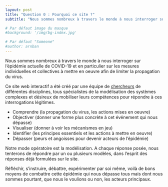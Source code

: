 ```yaml
---
layout: post
title: "Question 0 : Pourquoi ce site ?"
subtitle: "Nous sommes nombreux à travers le monde à nous interroger sur l’épidémie actuelle de COVID-19 et en particulier sur les mesures individuelles et collectives à mettre en oeuvre afin de limiter la propagation du virus."

# Par défaut image du masque 
#background: '/img/bg-index.jpg'

# Par défaut "Someone"
#author: arnban
---
```


Nous sommes nombreux à travers le monde à nous interroger sur l’épidémie actuelle de COVID-19 et en particulier sur les mesures individuelles et collectives à mettre en oeuvre afin de limiter la propagation du virus. 

Ce site web interactif a été créé par une équipe de [chercheurs](https://covprehension.org/about) de différentes disciplines, tous spécialistes de la modélisation des systèmes complexes et désireux de mobiliser leurs compétences pour répondre à ces interrogations légitimes. 

<ul>
<li>Comprendre (la propagation du virus, les actions mises en oeuvre)</li>
<li>Objectiver (donner une forme plus concrète à cet événement qui nous dépasse)</li>
<li>Visualiser (donner à voir les mécanismes en jeu)</li>
<li>Identifier (les principes essentiels et les actions à mettre en oeuvre)</li>
<li>Dépasser (peurs et angoisses pour devenir acteurs de l’épidémie)</li>
</ul>

Notre mode opératoire est la modélisation. A chaque réponse posée, nous tenterons de répondre par un ou plusieurs modèles, dans l’esprit des réponses déjà formulées sur le site. 

Réfléchir, s’instruire, débattre, expérimenter par soi même, voilà de bons moyens de combattre cette épidémie qui nous dépasse tous mais dont nous sommes pourtant, que nous le voulions ou non, les acteurs principaux.  

